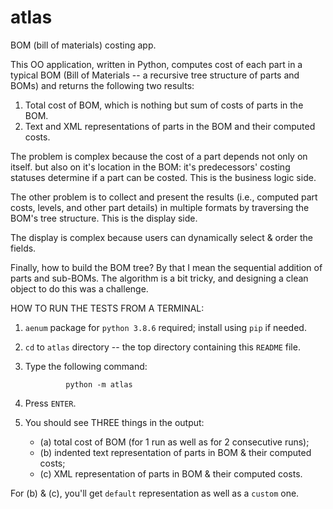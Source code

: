 atlas
===========

BOM (bill of materials) costing app.

This OO application, written in Python, computes cost of each part in a typical 
BOM (Bill of Materials -- a recursive tree structure of parts and BOMs) and 
returns the following two results:

1. Total cost of BOM, which is nothing but sum of costs of parts in the BOM.
2. Text and XML representations of parts in the BOM and their computed costs.

The problem is complex because the cost of a part depends not only on itself. 
but also on it's location in the BOM: it's predecessors' costing statuses 
determine if a part can be costed.  This is the business logic side.

The other problem is to collect and present the results (i.e., computed part 
costs, levels, and other part details) in multiple formats by traversing the 
BOM's tree structure.  This is the display side.

The display is complex because users can dynamically select & order the fields.


Finally, how to build the BOM tree? By that I mean the sequential addition of parts and sub-BOMs.  The algorithm is a bit tricky, and designing a clean object to do this was a challenge.


HOW TO RUN THE TESTS FROM A TERMINAL:

1. `aenum` package for `python 3.8.6` required; install using `pip` if needed.
2. `cd` to `atlas` directory -- the top directory containing this `README` file.
3. Type the following command:

                python -m atlas

4. Press `ENTER`.
5. You should see THREE things in the output:
   - (a) total cost of BOM (for 1 run as well as for 2 consecutive runs);
   - (b) indented text representation of parts in BOM & their computed costs;
   - (c) XML representation of parts in BOM & their computed costs.

  For (b) & (c), you'll get `default` representation as well as a `custom` one.


